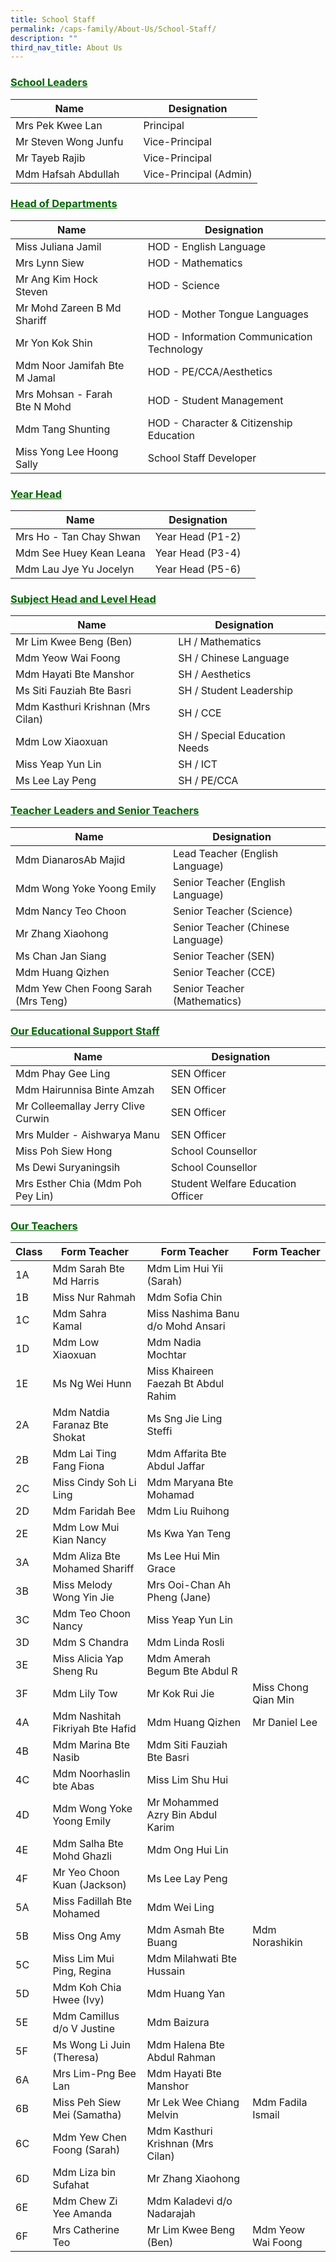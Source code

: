 ```yaml
---
title: School Staff
permalink: /caps-family/About-Us/School-Staff/
description: ""
third_nav_title: About Us
---
```

###  <u style="color:darkgreen"> School Leaders</u> 

|Name| | Designation |
| -------- | -------- | -------- |
| Mrs Pek Kwee Lan |      | Principal|
|Mr Steven Wong Junfu| | Vice-Principal
|Mr Tayeb Rajib || Vice-Principal
|Mdm Hafsah Abdullah ||Vice-Principal (Admin)


### <u style="color:darkgreen">Head of Departments</u>

|Name| | Designation |
| -------- | -------- | -------- |
|Miss Juliana Jamil  |      | HOD - English Language|
|Mrs Lynn Siew| | HOD - Mathematics|
|Mr Ang Kim Hock Steven| | HOD - Science|
|Mr Mohd Zareen B Md Shariff|| HOD - Mother Tongue Languages  |
|Mr Yon Kok Shin||HOD - Information Communication Technology|
|Mdm Noor Jamifah Bte M Jamal||HOD -  PE/CCA/Aesthetics|
|Mrs Mohsan - Farah Bte N Mohd||HOD - Student Management|
|Mdm Tang Shunting||HOD - Character &amp; Citizenship Education|
|Miss Yong Lee Hoong Sally||School Staff Developer|

### <u style="color:darkgreen">Year Head</u>

|Name|Designation|  |
| -------- | -------- | -------- |
|Mrs Ho - Tan Chay Shwan|Year Head (P1-2) | |
|Mdm See Huey Kean Leana|Year Head (P3-4)| |
|Mdm Lau Jye Yu Jocelyn|Year Head (P5-6)| |


### <u style="color:darkgreen">Subject Head and Level Head</u>

|Name|Designation|  |
| -------- | -------- | -------- |
|Mr Lim Kwee Beng (Ben)|LH / Mathematics
|Mdm Yeow Wai Foong|SH / Chinese Language 
|Mdm Hayati Bte Manshor|SH / Aesthetics 
|Ms Siti Fauziah Bte Basri|SH / Student Leadership 
|Mdm Kasthuri Krishnan (Mrs Cilan)|SH / CCE
Mdm Low Xiaoxuan|SH / Special Education Needs| 
|Miss Yeap Yun Lin|SH / ICT 
|Ms Lee Lay Peng|SH / PE/CCA 

### <u style="color:darkgreen">Teacher Leaders and Senior Teachers</u>

|Name|Designation|  |
| -------- | -------- | -------- |
|Mdm DianarosAb Majid|Lead Teacher (English Language) 
|Mdm Wong Yoke Yoong Emily|Senior Teacher (English Language) 
|Mdm Nancy Teo Choon|Senior Teacher (Science) 
|Mr Zhang Xiaohong|Senior Teacher (Chinese Language) 
|Ms Chan Jan Siang|Senior Teacher (SEN) 
|Mdm Huang Qizhen|Senior Teacher (CCE)
|Mdm Yew Chen Foong Sarah (Mrs Teng)|Senior Teacher (Mathematics)

### <u style="color:darkgreen">Our Educational Support Staff</u>

|Name|Designation|  |
| -------- | -------- | -------- |
|Mdm Phay Gee Ling|SEN Officer 
|Mdm Hairunnisa Binte Amzah|SEN Officer 
| Mr Colleemallay Jerry Clive Curwin|SEN Officer 
|Mrs Mulder - Aishwarya Manu|SEN Officer 
|Miss Poh Siew Hong|School Counsellor  
|Ms Dewi Suryaningsih|School Counsellor 
|Mrs Esther Chia (Mdm Poh Pey Lin)|Student Welfare Education Officer 

### <u style="color:darkgreen">Our Teachers</u>

| Class |Form Teacher | Form Teacher | Form Teacher
| -------- | -------- | -------- | -------- |
| 1A	|Mdm Sarah Bte Md Harris 	|Mdm Lim Hui Yii (Sarah) 
|1B	|Miss Nur Rahmah |	Mdm Sofia Chin 	 
1C	| Mdm Sahra Kamal 	| Miss Nashima Banu d/o Mohd Ansari 
1D	|Mdm Low Xiaoxuan |	Mdm Nadia Mochtar 	 
1E	|Ms Ng Wei Hunn 	|Miss Khaireen Faezah Bt Abdul Rahim 	 
2A	|Mdm Natdia Faranaz Bte Shokat 	|Ms Sng Jie Ling Steffi 	|
2B	|Mdm Lai Ting Fang Fiona 	|Mdm Affarita Bte Abdul Jaffar 	 
2C	|Miss Cindy Soh Li Ling 	|Mdm Maryana Bte Mohamad  
2D	|Mdm Faridah Bee 	|Mdm Liu Ruihong 	 
2E	|Mdm Low Mui Kian Nancy	|Ms Kwa Yan Teng 	 |	 
3A	|Mdm Aliza Bte Mohamed Shariff 	|Ms Lee Hui Min Grace 	 
3B	|Miss Melody Wong Yin Jie 	|Mrs Ooi-Chan Ah Pheng (Jane) 	|
3C	|Mdm Teo Choon Nancy |	Miss Yeap Yun Lin 	 
3D|	Mdm S Chandra |	Mdm Linda Rosli 	 
3E	|Miss Alicia Yap Sheng Ru |	Mdm Amerah Begum Bte Abdul R 	 
3F|	Mdm Lily Tow |Mr Kok Rui Jie 	 | Miss Chong Qian Min
4A|	Mdm Nashitah Fikriyah Bte Hafid 	|Mdm Huang Qizhen |	Mr Daniel Lee 
4B	|Mdm Marina Bte Nasib	|Mdm Siti Fauziah Bte Basri	 
4C	|Mdm Noorhaslin bte Abas |	Miss Lim Shu Hui 	|
4D	|Mdm Wong Yoke Yoong Emily 	|Mr Mohammed Azry Bin Abdul Karim 	 
4E	|Mdm Salha Bte Mohd Ghazli |Mdm Ong Hui Lin 	 
4F|	Mr Yeo Choon Kuan (Jackson) |	Ms Lee Lay Peng	 
5A	|Miss Fadillah Bte Mohamed	|Mdm Wei Ling 	 
5B	|Miss Ong Amy 	|Mdm Asmah Bte Buang 	|Mdm Norashikin 
5C	|Miss Lim Mui Ping, Regina |	Mdm Milahwati Bte Hussain 
5D	|Mdm Koh Chia Hwee (Ivy) 	|Mdm Huang Yan	 
5E	|Mdm Camillus d/o V Justine 	|Mdm Baizura 	 
5F	|Ms Wong Li Juin (Theresa) 	|Mdm Halena Bte Abdul Rahman  	 
6A	|Mrs Lim-Png Bee Lan 	|Mdm Hayati Bte Manshor	 
6B	|Miss Peh Siew Mei (Samatha) |	Mr Lek Wee Chiang Melvin 	 | Mdm Fadila Ismail
6C	|Mdm Yew Chen Foong (Sarah) 	|Mdm Kasthuri Krishnan (Mrs Cilan)	  	 
6D	|Mdm Liza bin Sufahat 	|Mr Zhang Xiaohong 	 
6E	|Mdm Chew Zi Yee Amanda 	|Mdm Kaladevi d/o Nadarajah 	 
6F	|Mrs Catherine Teo 	|Mr Lim Kwee Beng (Ben) | Mdm Yeow Wai Foong